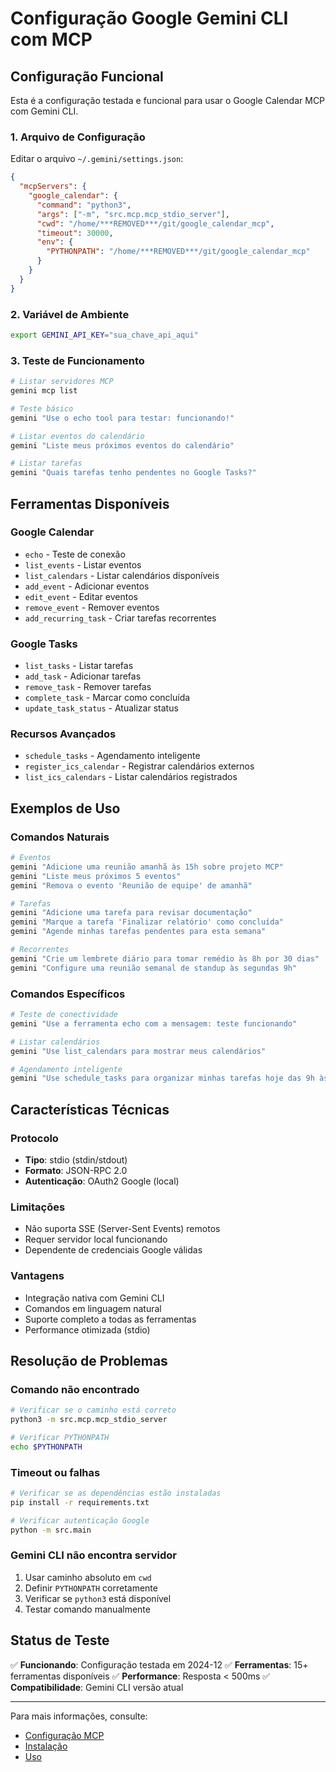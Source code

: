 # Configuração Google Gemini CLI com MCP

## Configuração Funcional

Esta é a configuração testada e funcional para usar o Google Calendar MCP com Gemini CLI.

### 1. Arquivo de Configuração

Editar o arquivo `~/.gemini/settings.json`:

```json
{
  "mcpServers": {
    "google_calendar": {
      "command": "python3",
      "args": ["-m", "src.mcp.mcp_stdio_server"],
      "cwd": "/home/***REMOVED***/git/google_calendar_mcp",
      "timeout": 30000,
      "env": {
        "PYTHONPATH": "/home/***REMOVED***/git/google_calendar_mcp"
      }
    }
  }
}
```

### 2. Variável de Ambiente

```bash
export GEMINI_API_KEY="sua_chave_api_aqui"
```

### 3. Teste de Funcionamento

```bash
# Listar servidores MCP
gemini mcp list

# Teste básico
gemini "Use o echo tool para testar: funcionando!"

# Listar eventos do calendário
gemini "Liste meus próximos eventos do calendário"

# Listar tarefas
gemini "Quais tarefas tenho pendentes no Google Tasks?"
```

## Ferramentas Disponíveis

### Google Calendar

- `echo` - Teste de conexão
- `list_events` - Listar eventos
- `list_calendars` - Listar calendários disponíveis
- `add_event` - Adicionar eventos
- `edit_event` - Editar eventos
- `remove_event` - Remover eventos
- `add_recurring_task` - Criar tarefas recorrentes

### Google Tasks

- `list_tasks` - Listar tarefas
- `add_task` - Adicionar tarefas
- `remove_task` - Remover tarefas
- `complete_task` - Marcar como concluída
- `update_task_status` - Atualizar status

### Recursos Avançados

- `schedule_tasks` - Agendamento inteligente
- `register_ics_calendar` - Registrar calendários externos
- `list_ics_calendars` - Listar calendários registrados

## Exemplos de Uso

### Comandos Naturais

```bash
# Eventos
gemini "Adicione uma reunião amanhã às 15h sobre projeto MCP"
gemini "Liste meus próximos 5 eventos"
gemini "Remova o evento 'Reunião de equipe' de amanhã"

# Tarefas
gemini "Adicione uma tarefa para revisar documentação"
gemini "Marque a tarefa 'Finalizar relatório' como concluída"
gemini "Agende minhas tarefas pendentes para esta semana"

# Recorrentes
gemini "Crie um lembrete diário para tomar remédio às 8h por 30 dias"
gemini "Configure uma reunião semanal de standup às segundas 9h"
```

### Comandos Específicos

```bash
# Teste de conectividade
gemini "Use a ferramenta echo com a mensagem: teste funcionando"

# Listar calendários
gemini "Use list_calendars para mostrar meus calendários"

# Agendamento inteligente
gemini "Use schedule_tasks para organizar minhas tarefas hoje das 9h às 17h"
```

## Características Técnicas

### Protocolo

- **Tipo**: stdio (stdin/stdout)
- **Formato**: JSON-RPC 2.0
- **Autenticação**: OAuth2 Google (local)

### Limitações

- Não suporta SSE (Server-Sent Events) remotos
- Requer servidor local funcionando
- Dependente de credenciais Google válidas

### Vantagens

- Integração nativa com Gemini CLI
- Comandos em linguagem natural
- Suporte completo a todas as ferramentas
- Performance otimizada (stdio)

## Resolução de Problemas

### Comando não encontrado

```bash
# Verificar se o caminho está correto
python3 -m src.mcp.mcp_stdio_server

# Verificar PYTHONPATH
echo $PYTHONPATH
```

### Timeout ou falhas

```bash
# Verificar se as dependências estão instaladas
pip install -r requirements.txt

# Verificar autenticação Google
python -m src.main
```

### Gemini CLI não encontra servidor

1. Usar caminho absoluto em `cwd`
2. Definir `PYTHONPATH` corretamente
3. Verificar se `python3` está disponível
4. Testar comando manualmente

## Status de Teste

✅ **Funcionando**: Configuração testada em 2024-12
✅ **Ferramentas**: 15+ ferramentas disponíveis
✅ **Performance**: Resposta < 500ms
✅ **Compatibilidade**: Gemini CLI versão atual

---

Para mais informações, consulte:

- [Configuração MCP](doc/guides/mcp_configuration.md)
- [Instalação](doc/guides/installation.md)
- [Uso](doc/guides/usage.md)
